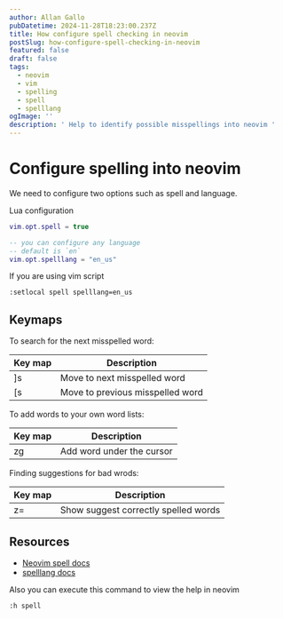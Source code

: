 ```yaml
---
author: Allan Gallo
pubDatetime: 2024-11-28T18:23:00.237Z
title: How configure spell checking in neovim
postSlug: how-configure-spell-checking-in-neovim
featured: false
draft: false
tags:
  - neovim
  - vim
  - spelling
  - spell
  - spelllang
ogImage: ''
description: ' Help to identify possible misspellings into neovim '
---
```

# Configure spelling into neovim

We need to configure two options such as spell and language.

Lua configuration

```lua
vim.opt.spell = true

-- you can configure any language
-- default is `en`
vim.opt.spelllang = "en_us"
```

If you are using vim script

```vim
:setlocal spell spelllang=en_us
```

## Keymaps

To search for the next misspelled word:

| Key map | Description                      |
| ------- | -------------------------------- |
| ]s      | Move to next misspelled word     |
| [s      | Move to previous misspelled word |

To add words to your own word lists:

| Key map | Description               |
| ------- | ------------------------- |
| zg      | Add word under the cursor |

Finding suggestions for bad wrods:

| Key map | Description                          |
| ------- | ------------------------------------ |
| z=      | Show suggest correctly spelled words |

## Resources

- [Neovim spell docs](https://neovim.io/doc/user/spell.html)
- [spelllang docs](https://neovim.io/doc/user/spell.html)

Also you can execute this command to view the help in neovim

```vim
:h spell
```

